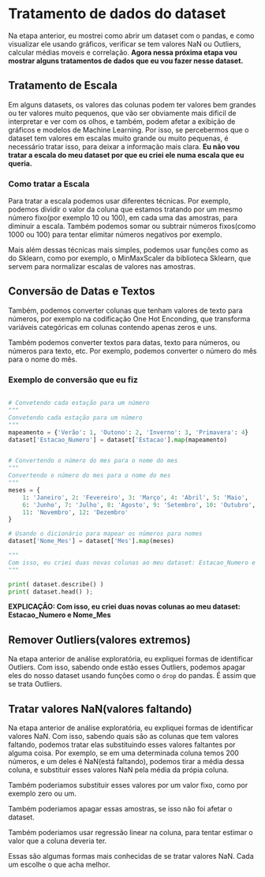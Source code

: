 # Tratamento de dados do dataset
Na etapa anterior, eu mostrei como abrir um dataset com o pandas, e como visualizar ele usando gráficos, verificar se tem valores NaN ou Outliers, calcular médias moveis e correlação. **Agora nessa próxima etapa vou mostrar alguns tratamentos de dados que eu vou fazer nesse dataset.**

## Tratamento de Escala
Em alguns datasets, os valores das colunas podem ter valores bem grandes ou ter valores muito pequenos, que vão ser obviamente mais dificil de interpretar e ver com os olhos, e também, podem afetar a exibição de gráficos e modelos de Machine Learning. Por isso, se percebermos que o dataset tem valores em escalas muito grande ou muito pequenas, é necessário tratar isso, para deixar a informação mais clara. **Eu não vou tratar a escala do meu dataset por que eu criei ele numa escala que eu queria.** 

### Como tratar a Escala
Para tratar a escala podemos usar diferentes técnicas. Por exemplo, podemos dividir o valor da coluna que estamos tratando por um mesmo número fixo(por exemplo 10 ou 100), em cada uma das amostras, para diminuir a escala. Também podemos somar ou subtrair números fixos(como 1000 ou 100) para tentar elimitar números negativos por exemplo. 

Mais além dessas técnicas mais simples, podemos usar funções como as do Sklearn, como por exemplo, o MinMaxScaler da biblioteca Sklearn, que servem para normalizar escalas de valores nas amostras.

## Conversão de Datas e Textos
Também, podemos converter colunas que tenham valores de texto para números, por exemplo na codificação One Hot Enconding, que transforma variáveis categóricas em colunas contendo apenas zeros e uns.

Também podemos converter textos para datas, texto para números, ou números para texto, etc. Por exemplo, podemos converter o número do mês para o nome do mês. 

### Exemplo de conversão que eu fiz
```python

# Convetendo cada estação para um número
"""
Convetendo cada estação para um número
"""
mapeamento = {'Verão': 1, 'Outono': 2, 'Inverno': 3, 'Primavera': 4}
dataset['Estacao_Numero'] = dataset['Estacao'].map(mapeamento)


# Convertendo o número do mes para o nome do mes
"""
Convertendo o número do mes para o nome do mes
"""
meses = {
    1: 'Janeiro', 2: 'Fevereiro', 3: 'Março', 4: 'Abril', 5: 'Maio',
    6: 'Junho', 7: 'Julho', 8: 'Agosto', 9: 'Setembro', 10: 'Outubro',
    11: 'Novembro', 12: 'Dezembro'
}

# Usando o dicionário para mapear os números para nomes
dataset['Nome_Mes'] = dataset['Mes'].map(meses)

"""
Com isso, eu criei duas novas colunas ao meu dataset: Estacao_Numero e Nome_Mes
"""

print( dataset.describe() )
print( dataset.head() );
```

**EXPLICAÇÂO: Com isso, eu criei duas novas colunas ao meu dataset: Estacao_Numero e Nome_Mes**


## Remover Outliers(valores extremos)
Na etapa anterior de análise exploratória, eu expliquei formas de identificar Outliers. Com isso, sabendo onde estão esses Outliers, podemos apagar eles do nosso dataset usando funções como o `drop` do pandas. É assim que se trata Outliers.

## Tratar valores NaN(valores faltando)
Na etapa anterior de análise exploratória, eu expliquei formas de identificar valores NaN. Com isso, sabendo quais são as colunas que tem valores faltando, podemos tratar elas substituindo esses valores faltantes por alguma coisa. Por exemplo, se em uma determinada coluna temos 200 números, e um deles é NaN(está faltando), podemos tirar a média dessa coluna, e substituir esses valores NaN pela média da própia coluna.

Também poderiamos substituir esses valores por um valor fixo, como por exemplo zero ou um.

Também poderiamos apagar essas amostras, se isso não foi afetar o dataset.

Também poderiamos usar regressão linear na coluna, para tentar estimar o valor que a coluna deveria ter.

Essas são algumas formas mais conhecidas de se tratar valores NaN. Cada um escolhe o que acha melhor.








